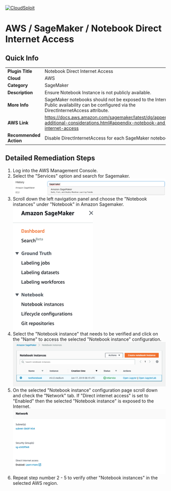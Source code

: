 [![CloudSploit](https://cloudsploit.com/img/logo-new-big-text-100.png "CloudSploit")](https://cloudsploit.com)

# AWS / SageMaker / Notebook Direct Internet Access

## Quick Info

| | |
|-|-|
| **Plugin Title** | Notebook Direct Internet Access |
| **Cloud** | AWS |
| **Category** | SageMaker |
| **Description** | Ensure Notebook Instance is not publicly available. |
| **More Info** | SageMaker notebooks should not be exposed to the Internet. Public availability can be configured via the DirectInternetAccess attribute. |
| **AWS Link** | https://docs.aws.amazon.com/sagemaker/latest/dg/appendix-additional-considerations.html#appendix-notebook-and-internet-access |
| **Recommended Action** | Disable DirectInternetAccess for each SageMaker notebook. |

## Detailed Remediation Steps
1. Log into the AWS Management Console.
2. Select the "Services" option and search for Sagemaker. </br> <img src="/resources/aws/sagemaker/notebook-direct-internet-access/step2.png"/>
3. Scroll down the left navigation panel and choose the "Notebook instances" under "Notebook" in Amazon Sagemaker.</br> <img src="/resources/aws/sagemaker/notebook-direct-internet-access/step3.png"/>
4.  Select the "Notebook instance" that needs to be verified and click on the "Name" to access the selected "Notebook instance" configuration.</br> <img src="/resources/aws/sagemaker/notebook-direct-internet-access/step4.png"/>
5. On the selected "Notebook instance" configuration page scroll down and check the "Network" tab. If "Direct internet access" is set to "Enabled" then the selected "Notebook instance" is exposed to the Internet. </br> <img src="/resources/aws/sagemaker/notebook-direct-internet-access/step5.png"/>
6. Repeat step number 2 - 5 to verify other "Notebook instances" in the selected AWS region.</br>

